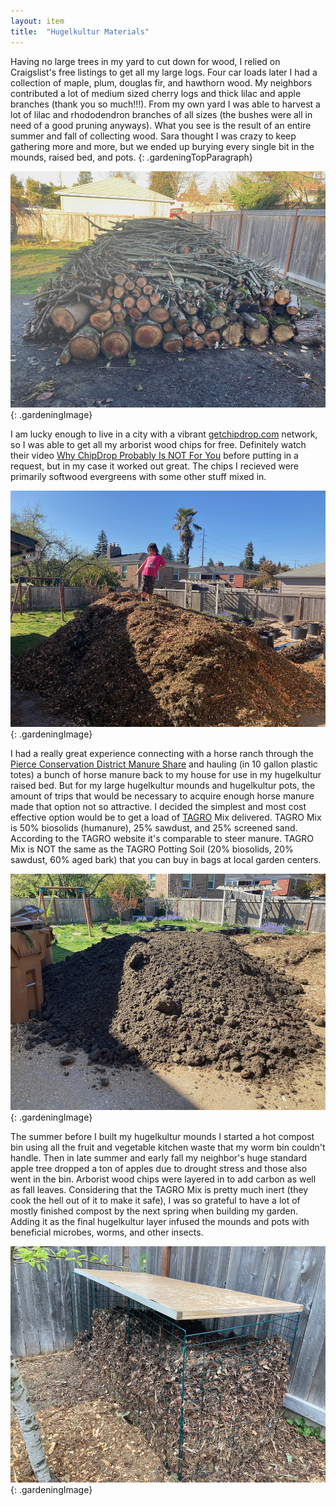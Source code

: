```yaml
---
layout: item
title:	"Hugelkultur Materials"
---
```


Having no large trees in my yard to cut down for wood, I relied on Craigslist's free listings to get all my large logs. Four car loads later I had a collection of maple, plum, douglas fir, and hawthorn wood. My neighbors contributed a lot of medium sized cherry logs and thick lilac and apple branches (thank you so much!!!). From my own yard I was able to harvest a lot of lilac and rhododendron branches of all sizes (the bushes were all in need of a good pruning anyways). What you see is the result of an entire summer and fall of collecting wood. Sara thought I was crazy to keep gathering more and more, but we ended up burying every single bit in the mounds, raised bed, and pots.
{: .gardeningTopParagraph}

![large pile of logs](/assets/images/gardening/hugelkultur/materials01.jpeg)
{: .gardeningImage}

I am lucky enough to live in a city with a vibrant [getchipdrop.com](https://www.getchipdrop.com) network, so I was able to get all my arborist wood chips for free. Definitely watch their video [Why ChipDrop Probably Is NOT For You](https://www.youtube.com/watch?time_continue=6&v=ilAv8SzB_Aw&feature=emb_logo) before putting in a request, but in my case it worked out great. The chips I recieved were primarily softwood evergreens with some other stuff mixed in.

![huge pile of woodchips](/assets/images/gardening/hugelkultur/materials02.jpeg)
{: .gardeningImage}

I had a really great experience connecting with a horse ranch through the [Pierce Conservation District Manure Share](https://piercecd.org/415/Manure-Share-Program) and hauling (in 10 gallon plastic totes) a bunch of horse manure back to my house for use in my hugelkultur raised bed. But for my large hugelkultur mounds and hugelkultur pots, the amount of trips that would be necessary to acquire enough horse manure made that option not so attractive. I decided the simplest and most cost effective option would be to get a load of [TAGRO](https://www.cityoftacoma.org/government/city_departments/environmentalservices/tagro) Mix delivered. TAGRO Mix is 50% biosolids (humanure), 25% sawdust, and 25% screened sand. According to the TAGRO website it's comparable to steer manure. TAGRO Mix is NOT the same as the TAGRO Potting Soil (20% biosolids, 20% sawdust, 60% aged bark) that you can buy in bags at local garden centers.

![huge pile of tagro mix](/assets/images/gardening/hugelkultur/materials03.jpeg)
{: .gardeningImage}

The summer before I built my hugelkultur mounds I started a hot compost bin using all the fruit and vegetable kitchen waste that my worm bin couldn't handle. Then in late summer and early fall my neighbor's huge standard apple tree dropped a ton of apples due to drought stress and those also went in the bin. Arborist wood chips were layered in to add carbon as well as fall leaves. Considering that the TAGRO Mix is pretty much inert (they cook the hell out of it to make it safe), I was so grateful to have a lot of mostly finished compost by the next spring when building my garden. Adding it as the final hugelkultur layer infused the mounds and pots with beneficial microbes, worms, and other insects.

![compost bin filled with mostly finished compost](/assets/images/gardening/hugelkultur/materials04.jpeg)
{: .gardeningImage}